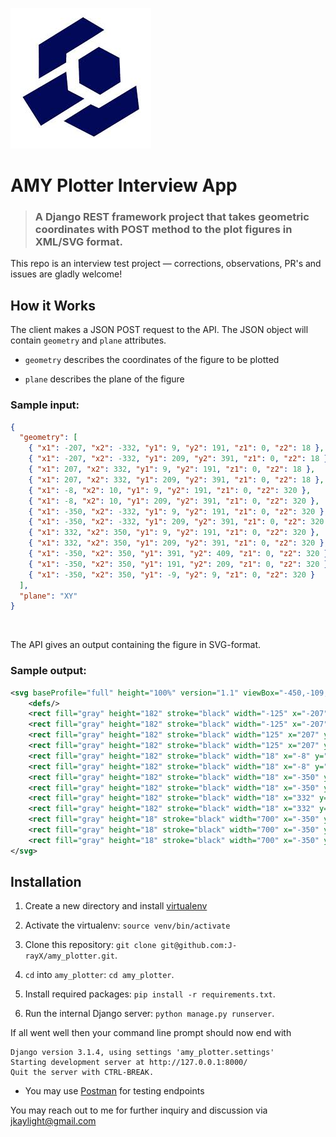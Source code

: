 ![](company-logo.jpg)

# AMY Plotter Interview App

> ### A Django REST framework project that takes geometric coordinates with POST method to the plot figures in XML/SVG format.

This repo is an interview test project — corrections, observations, PR's and issues are gladly welcome!

## How it Works

​The client makes a JSON POST request to the API. The JSON object will contain `geometry` and `plane` attributes.

- `geometry` describes the coordinates of the figure to be plotted

- `plane` describes the plane of the figure

### Sample input:

```json
{
  "geometry": [
    { "x1": -207, "x2": -332, "y1": 9, "y2": 191, "z1": 0, "z2": 18 },
    { "x1": -207, "x2": -332, "y1": 209, "y2": 391, "z1": 0, "z2": 18 },
    { "x1": 207, "x2": 332, "y1": 9, "y2": 191, "z1": 0, "z2": 18 },
    { "x1": 207, "x2": 332, "y1": 209, "y2": 391, "z1": 0, "z2": 18 },
    { "x1": -8, "x2": 10, "y1": 9, "y2": 191, "z1": 0, "z2": 320 },
    { "x1": -8, "x2": 10, "y1": 209, "y2": 391, "z1": 0, "z2": 320 },
    { "x1": -350, "x2": -332, "y1": 9, "y2": 191, "z1": 0, "z2": 320 },
    { "x1": -350, "x2": -332, "y1": 209, "y2": 391, "z1": 0, "z2": 320 },
    { "x1": 332, "x2": 350, "y1": 9, "y2": 191, "z1": 0, "z2": 320 },
    { "x1": 332, "x2": 350, "y1": 209, "y2": 391, "z1": 0, "z2": 320 },
    { "x1": -350, "x2": 350, "y1": 391, "y2": 409, "z1": 0, "z2": 320 },
    { "x1": -350, "x2": 350, "y1": 191, "y2": 209, "z1": 0, "z2": 320 },
    { "x1": -350, "x2": 350, "y1": -9, "y2": 9, "z1": 0, "z2": 320 }
  ],
  "plane": "XY"
}
```

​

The API gives an output containing the figure in SVG-format.

### Sample output:

```xml
<svg baseProfile="full" height="100%" version="1.1" viewBox="-450,-109,900,618" width="100%" xmlns="http://www.w3.org/2000/svg">
    <defs/>
    <rect fill="gray" height="182" stroke="black" width="-125" x="-207" y="9"/>
    <rect fill="gray" height="182" stroke="black" width="-125" x="-207" y="209"/>
    <rect fill="gray" height="182" stroke="black" width="125" x="207" y="9"/>
    <rect fill="gray" height="182" stroke="black" width="125" x="207" y="209"/>
    <rect fill="gray" height="182" stroke="black" width="18" x="-8" y="9"/>
    <rect fill="gray" height="182" stroke="black" width="18" x="-8" y="209"/>
    <rect fill="gray" height="182" stroke="black" width="18" x="-350" y="9"/>
    <rect fill="gray" height="182" stroke="black" width="18" x="-350" y="209"/>
    <rect fill="gray" height="182" stroke="black" width="18" x="332" y="9"/>
    <rect fill="gray" height="182" stroke="black" width="18" x="332" y="209"/>
    <rect fill="gray" height="18" stroke="black" width="700" x="-350" y="391"/>
    <rect fill="gray" height="18" stroke="black" width="700" x="-350" y="191"/>
    <rect fill="gray" height="18" stroke="black" width="700" x="-350" y="-9"/>
</svg>
```

## Installation

1. Create a new directory and install [virtualenv](https://virtualenv.pypa.io/en/latest/installation.html)
2. Activate the virtualenv: `source venv/bin/activate`
3. Clone this repository: `git clone git@github.com:J-rayX/amy_plotter.git`.

4. `cd` into `amy_plotter`: `cd amy_plotter`.

5. Install required packages: `pip install -r requirements.txt`.

6. Run the internal Django server: `python manage.py runserver`.

If all went well then your command line prompt should now end with

```
Django version 3.1.4, using settings 'amy_plotter.settings'
Starting development server at http://127.0.0.1:8000/
Quit the server with CTRL-BREAK.
```

- You may use [Postman](https://www.postman.com/product/api-client/) for testing endpoints

You may reach out to me for further inquiry and discussion via jkaylight@gmail.com
